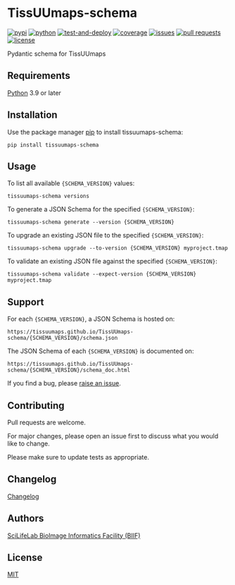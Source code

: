 # TissUUmaps-schema

[![pypi](https://img.shields.io/pypi/v/tissuumaps-schema?label=pypi)](https://pypi.org/project/tissuumaps-schema/)
[![python](https://img.shields.io/pypi/pyversions/tissuumaps-schema?label=python)](https://www.python.org)
[![test-and-deploy](https://img.shields.io/github/actions/workflow/status/TissUUmaps/tissuumaps-schema/test-and-deploy.yml?label=test-and-deploy)](https://github.com/TissUUmaps/tissuumaps-schema/actions/workflows/test-and-deploy.yml)
[![coverage](https://img.shields.io/codecov/c/gh/TissUUmaps/tissuumaps-schema?label=coverage)](https://app.codecov.io/gh/TissUUmaps/tissuumaps-schema)
[![issues](https://img.shields.io/github/issues/TissUUmaps/tissuumaps-schema?label=issues)](https://github.com/TissUUmaps/tissuumaps-schema/issues)
[![pull requests](https://img.shields.io/github/issues-pr/TissUUmaps/tissuumaps-schema?label=pull%20requests)](https://github.com/TissUUmaps/tissuumaps-schema/pulls)
[![license](https://img.shields.io/github/license/TissUUmaps/tissuumaps-schema?label=license)](https://github.com/TissUUmaps/tissuumaps-schema/blob/main/LICENSE)

Pydantic schema for TissUUmaps

## Requirements

[Python](https://www.python.org) 3.9 or later

## Installation

Use the package manager [pip](https://pip.pypa.io/en/stable/) to install tissuumaps-schema:

    pip install tissuumaps-schema

## Usage

To list all available `{SCHEMA_VERSION}` values:

    tissuumaps-schema versions

To generate a JSON Schema for the specified `{SCHEMA_VERSION}`:

    tissuumaps-schema generate --version {SCHEMA_VERSION}

To upgrade an existing JSON file to the specified `{SCHEMA_VERSION}`:

    tissuumaps-schema upgrade --to-version {SCHEMA_VERSION} myproject.tmap

To validate an existing JSON file against the specified `{SCHEMA_VERSION}`:

    tissuumaps-schema validate --expect-version {SCHEMA_VERSION} myproject.tmap

## Support

For each `{SCHEMA_VERSION}`, a JSON Schema is hosted on:

    https://tissuumaps.github.io/TissUUmaps-schema/{SCHEMA_VERSION}/schema.json

The JSON Schema of each `{SCHEMA_VERSION}` is documented on:

    https://tissuumaps.github.io/TissUUmaps-schema/{SCHEMA_VERSION}/schema_doc.html

If you find a bug, please [raise an issue](https://github.com/TissUUmaps/TissUUmaps-schema/issues/new).

## Contributing

Pull requests are welcome.

For major changes, please open an issue first to discuss what you would like to change.

Please make sure to update tests as appropriate.

## Changelog

[Changelog](https://github.com/TissUUmaps/TissUUmaps-schema/blob/main/CHANGELOG.md)

## Authors

[SciLifeLab BioImage Informatics Facility (BIIF)](https://biifsweden.github.io)

## License

[MIT](https://github.com/TissUUmaps/TissUUmaps-schema/blob/main/LICENSE)
